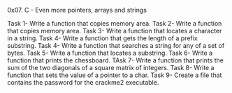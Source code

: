 0x07. C - Even more pointers, arrays and strings

Task 1- Write a function that copies memory area.
Task 2- Write a function that copies memory area.
Task 3- Write a function that locates a character in a string.
Task 4- Write a function that gets the length of a prefix substring.
Task 4- Write a function that searches a string for any of a set of bytes.
Task 5- Write a function that locates a substring.
Task 6- Write a function that prints the chessboard.
TAsk 7- Write a function that prints the sum of the two diagonals of a square matrix of integers.
Task 8- Write a function that sets the value of a pointer to a char.
Task 9- Create a file that contains the password for the crackme2 executable.
